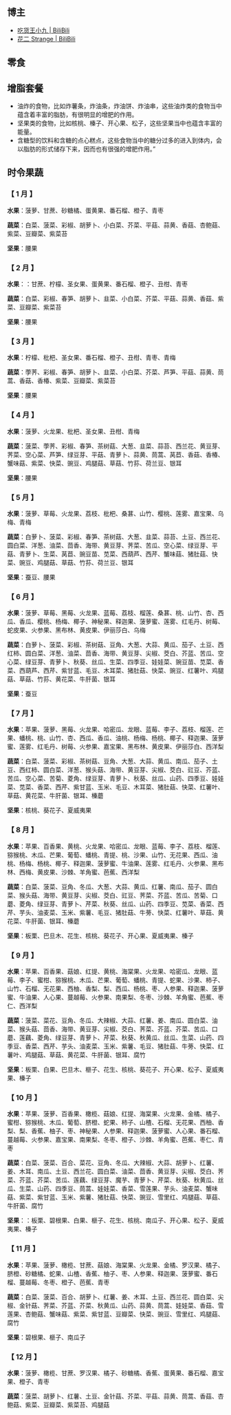 ## 博主

- [吃货王小九 | BiliBili](https://space.bilibili.com/2059649846/)
- [花二 Strange | BiliBili](https://space.bilibili.com/107486042/)

## 零食

## 增脂套餐

- 油炸的食物，比如炸薯条，炸油条，炸油饼、炸油串，这些油炸类的食物当中蕴含着丰富的脂肪，有很明显的增肥的作用。
- 坚果类的食物，比如核桃、榛子、开心果、松子，这些坚果当中也蕴含丰富的能量。
- 含糖型的饮料和含糖的点心糕点，这些食物当中的糖分过多的进入到体内，会以脂肪的形式储存下来，因而也有很强的增肥作用。”

## 时令果蔬

### 【 1 月 】

**水果**：菠萝、甘蔗、砂糖橘、蛋黄果、番石榴、橙子、青枣

**蔬菜**：白菜、菠菜、彩椒、胡萝卜、小白菜、芥菜、平菇、蒜黄、香菇、杏鲍菇、紫菜、豆瓣菜、紫菜苔

**坚果**：腰果

### 【 2 月 】

**水果**：：甘蔗、柠檬、圣女果、蛋黄果、番石榴、橙子、丑柑、青枣

**蔬菜**：白菜、彩椒、春笋、胡萝卜、韭菜、小白菜、芥菜、平菇、蒜黄、香菇、紫菜、豆瓣菜、紫菜苔

**坚果**：腰果

### 【 3 月 】

**水果**：柠檬、枇杷、圣女果、番石榴、橙子、丑柑、青枣、青梅

**蔬菜**：荸荠、彩椒、春笋、胡萝卜、韭菜、小白菜、芥菜、芦笋、平菇、蒜黄、茼蒿、香菇、香椿、紫菜、豆瓣菜、紫菜苔

**坚果**：腰果

### 【 4 月 】

**水果**：菠萝、火龙果、枇杷、圣女果、丑柑、青梅

**蔬菜**：菠菜、荸荠、彩椒、春笋、茶树菇、大葱、韭菜、蒜苔、西兰花、黄豆芽、荠菜、空心菜、芦笋、绿豆芽、平菇、青萝卜、蒜黄、茼蒿、莴苣、香菇、香椿、蟹味菇、紫菜、快菜、豌豆、鸡腿菇、草菇、竹荪、荷兰豆、银耳

**坚果**：腰果

### 【 5 月 】

**水果**：菠萝、草莓、火龙果、荔枝、枇杷、桑葚、山竹、樱桃、莲雾、嘉宝果、乌梅、青梅

**蔬菜**：白萝卜、菠菜、彩椒、春笋、茶树菇、大葱、韭菜、蒜苔、土豆、西兰花、圆白菜、洋葱、油菜、茴香、海带、黄豆芽、荠菜、苦瓜、空心菜、绿豆芽、平菇、青萝卜、生菜、莴苣、豌豆苗、苋菜、西葫芦、西芹、蟹味菇、猪肚菇、快菜、豌豆、鸡腿菇、草菇、竹荪、荷兰豆、银耳

**坚果**：蚕豆、腰果

### 【 6 月 】

**水果**：菠萝、草莓、黑莓、火龙果、蓝莓、荔枝、榴莲、桑葚、桃、山竹、杏、西瓜、香瓜、樱桃、杨梅、椰子、神秘果、释迦果、菠萝蜜、莲雾、红毛丹、树莓、蛇皮果、火参果、黑布林、黄皮果、伊丽莎白、乌梅

**蔬菜**：白萝卜、菠菜、彩椒、茶树菇、豆角、大葱、大蒜、黄瓜、茄子、土豆、西红柿、圆白菜、洋葱、油菜、茴香、海带、黄豆芽、尖椒、茭白、芥蓝、苦瓜、空心菜、绿豆芽、青萝卜、秋葵、丝瓜、生菜、四季豆、娃娃菜、豌豆苗、苋菜、香菜、西葫芦、西芹、紫甘蓝、毛豆、木耳菜、猪肚菇、快菜、豌豆、红薯叶、鸡腿菇、草菇、竹荪、黄花菜、牛肝菌、银耳

**坚果**：蚕豆

### 【 7 月 】

**水果**：苹果、菠萝、黑莓、火龙果、哈密瓜、龙眼、蓝莓、李子、荔枝、榴莲、芒果、蟠桃、桃、山竹、杏、西瓜、香瓜、油桃、杨梅、杨桃、椰子、释迦果、菠萝蜜、莲雾、红毛丹、树莓、火参果、嘉宝果、黑布林、黄皮果、伊丽莎白、西洋梨

**蔬菜**：白菜、菠菜、彩椒、茶树菇、豆角、大葱、大蒜、黄瓜、南瓜、茄子、土豆、西红柿、圆白菜、洋葱、猴头菇、海带、黄豆芽、尖椒、茭白、豇豆、芥蓝、苦瓜、空心菜、苦菊、菱角、绿豆芽、青萝卜、秋葵、丝瓜、山药、四季豆、娃娃菜、苋菜、香菜、西芹、紫甘蓝、玉米、毛豆、木耳菜、猪肚菇、快菜、红薯叶、草菇、黄花菜、牛肝菌、银耳、榛蘑

**坚果**：核桃、葵花子、夏威夷果

### 【 8 月 】

**水果**：苹果、百香果、黄桃、火龙果、哈密瓜、龙眼、蓝莓、李子、荔枝、榴莲、猕猴桃、木瓜、芒果、葡萄、蟠桃、青提、桃、沙果、山竹、无花果、西瓜、油桃、杨梅、杨桃、椰子、释迦果、菠萝蜜、牛油果、莲雾、红毛丹、火参果、黑布林、西梅、黄皮果、沙棘、羊角蜜、芭蕉、西洋梨

**蔬菜**：白菜、菠菜、豆角、冬瓜、大葱、大蒜、黄瓜、红薯、南瓜、茄子、圆白菜、猴头菇、海带、黄豆芽、尖椒、茭白、豇豆、荠菜、芥蓝、苦瓜、苦菊、口蘑、菱角、绿豆芽、青萝卜、芹菜、秋葵、丝瓜、山药、四季豆、苋菜、香菜、西芹、芋头、油麦菜、玉米、紫薯、毛豆、猪肚菇、牛蒡、快菜、红薯叶、草菇、黄花菜、牛肝菌、银耳、榛蘑

**坚果**：板栗、巴旦木、花生、核桃、葵花子、开心果、夏威夷果、榛子

### 【 9 月 】

**水果**：苹果、百香果、菇娘、红提、黄桃、海棠果、火龙果、哈密瓜、龙眼、蓝莓、李子、蜜柑、猕猴桃、木瓜、芒果、葡萄、蟠桃、青提、蛇果、沙果、柿子、山竹、石榴、无花果、西柚、香梨、梨、西瓜、杨桃、枣、人参果、释迦果、菠萝蜜、牛油果、人心果、蔓越莓、火参果、南果梨、冬枣、沙棘、羊角蜜、芭蕉、枣仁、西洋梨

**蔬菜**：菠菜、菜花、豆角、冬瓜、大辣椒、大蒜、红薯、姜、南瓜、圆白菜、油菜、猴头菇、茴香、海带、黄豆芽、尖椒、茭白、荠菜、芥蓝、芥菜、苦瓜、口蘑、莲藕、菱角、绿豆芽、青萝卜、芹菜、秋葵、秋黄瓜、丝瓜、生菜、山药、四季豆、香菜、西芹、芋头、油麦菜、玉米、紫薯、毛豆、猪肚菇、牛蒡、快菜、红薯叶、鸡腿菇、草菇、黄花菜、牛肝菌、银耳、腐竹

**坚果**：板栗、白果、巴旦木、榧子、花生、核桃、葵花子、开心果、松子、夏威夷果、榛子

### 【 10 月 】

**水果**：苹果、菠萝、百香果、橄榄、菇娘、红提、海棠果、火龙果、金橘、橘子、蜜柑、猕猴桃、木瓜、葡萄、脐橙、蛇果、柿子、山楂、石榴、无花果、西柚、香梨、梨、香蕉、柚子、枣、神秘果、人参果、释迦果、菠萝蜜、人心果、番石榴、蔓越莓、火参果、嘉宝果、南果梨、冬枣、橙子、沙棘、羊角蜜、芭蕉、枣仁、青枣

**蔬菜**：白菜、菠菜、百合、菜花、豆角、冬瓜、大辣椒、大蒜、胡萝卜、红薯、姜、木耳、南瓜、土豆、西兰花、圆白菜、油菜、茴香、黄豆芽、尖椒、茭白、荠菜、芥蓝、芥菜、苦瓜、莲藕、绿豆芽、魔芋、青萝卜、芹菜、秋葵、秋黄瓜、丝瓜、生菜、山药、四季豆、茼蒿、娃娃菜、香菜、雪莲果、芋头、油麦菜、蟹味菇、紫菜、紫甘蓝、玉米、紫薯、猪肚菇、快菜、豌豆、雪里红、鸡腿菇、草菇、牛肝菌、腐竹

**坚果**：：板栗、碧根果、白果、榧子、花生、核桃、南瓜子、开心果、松子、夏威夷果、榛子

### 【 11 月 】

**水果**：苹果、菠萝、橄榄、甘蔗、菇娘、海棠果、火龙果、金橘、罗汉果、橘子、脐橙、砂糖橘、蛇果、山楂、香蕉、柚子、枣、人参果、释迦果、菠萝蜜、番石榴、蔓越莓、冬枣、橙子、芭蕉、青枣

**蔬菜**：白菜、菠菜、百合、胡萝卜、红薯、姜、木耳、土豆、西兰花、圆白菜、尖椒、金针菇、荠菜、芥蓝、芥菜、秋黄瓜、山药、蒜黄、茼蒿、娃娃菜、香菇、雪莲果、杏鲍菇、蟹味菇、紫菜、紫甘蓝、豆瓣菜、快菜、豌豆、雪里红、鸡腿菇、腐竹

**坚果**：碧根果、榧子、南瓜子

### 【 12 月 】

**水果**：菠萝、橄榄、甘蔗、罗汉果、橘子、砂糖橘、香蕉、蛋黄果、番石榴、嘉宝果、橙子、青枣

**蔬菜**：菠菜、胡萝卜、红薯、土豆、金针菇、芥菜、平菇、蒜黄、茼蒿、香菇、杏鲍菇、紫菜、豆瓣菜、紫菜苔、鸡腿菇

